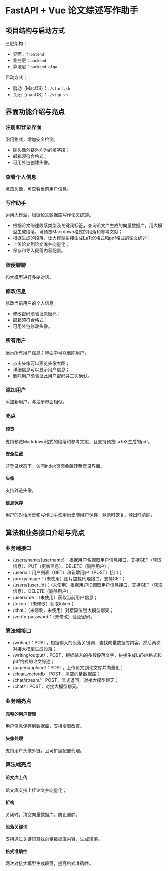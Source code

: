 # FastAPI + Vue 论文综述写作助手

## 项目结构与启动方式

三层架构：

- 界面：`frontend`
- 业务层：`backend`
- 算法层：`backend_algo`

启动方式：

- 启动（MacOS）：`./start.sh`
- 关闭（macOS）：`./stop.sh`

## 界面功能介绍与亮点

### 注册和登录界面

沿用格式，增加安全检测。

- 除头像外链外均为必填字段；
- 邮箱须符合格式；
- 可用外链创建头像。

### 查看个人信息

点击头像，可查看当前用户信息。

### 写作助手

运用大模型，根据论文数据库写作论文综述。

- 根据论文综述段落类型及关键词标签，查询论文库生成的向量数据库，用大模型生成段落，可预览Markdown格式的段落和参考文献；
- 根据生成的段落，让大模型拼接生成LaTeX格式和pdf格式的论文综述；
- 上传论文到论文库并向量化；
- 保存和导入段落内容配置。

### 随便聊聊

和大模型进行多轮对话。

### 修改信息

修改当前用户的个人信息。

- 修改密码须验证原密码；
- 邮箱须符合格式；
- 可用外链修改头像。

### 所有用户

展示所有用户信息；界面中可以删除用户。

- 点击头像可以预览头像大图；
- 详细信息可以显示用户信息；
- 删除用户须验证此用户密码并二次确认。

### 添加用户

添加新用户，与注册界面相似。

### 亮点

#### 预览

支持预览Markdown格式的段落和参考文献，且支持预览LaTeX生成的pdf。

#### 安全拦截

非登录状态下，访问index页面会跳转至登录界面。

#### 头像

支持外链头像。

#### 信息保存

用户的对话历史和写作助手使用历史随用户保存，登录时恢复，登出时清除。

## 算法和业务接口介绍与亮点

### 业务端接口

- /users/name/{username}：根据用户名调取用户信息接口，支持GET（获取信息）、PUT（更新信息）、DELETE（删除用户）；
- /users/：用户列表（GET）和新增用户（POST）接口；
- /proxy/image：（未使用）图片加载代理接口，支持GET；
- /users/{user_id}：（未使用）根据用户ID调取用户信息接口，支持GET（获取信息）、DELETE（删除用户）；
- /users/me：（未使用）获取当前用户信息；
- /token：（未修改）获取token；
- /chat：（未修改，未使用）对接算法层大模型聊天；
- /verify-password：（未修改）验证密码。

### 算法端接口

- /writing/：POST，根据输入的段落关键词，查找向量数据库内容，然后两次对接大模型生成段落；
- /writing/output/：POST，根据输入的多段段落文字，拼接生成LaTeX格式和pdf格式的论文综述；
- /papers/upload/：POST，上传论文到论文库并向量化；
- /clear_vectordb：POST，清空向量数据库；
- /chat/stream/：POST，流式返回，对接大模型聊天；
- /chat/：POST，对接大模型聊天。

### 业务端亮点

#### 完整的用户管理

用户信息保存到数据库，支持增删改查。

#### 头像处理

支持用户头像外链，且可扩展配置代理。

### 算法端亮点

#### 论文库上传

论文库支持上传论文并向量化；

#### 析构

关闭时，清空向量数据库，防止臃肿。

#### 段落关键词

支持通过关键词查找向量数据库内容，生成段落。

#### 格式准确性

两次对接大模型生成段落，提高格式准确性。
